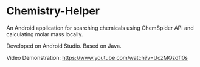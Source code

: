 # Chemistry-Helper
An Android application for searching chemicals using ChemSpider API and calculating molar mass locally.

Developed on Android Studio. Based on Java. 

Video Demonstration:
https://www.youtube.com/watch?v=UczMQzdfl0s
